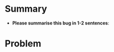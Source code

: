 <!--
    Thanks for submitting a bug report to the Fabrik project.

    PLEASE NOTE THAT GITHUB ISSUES ARE FOR REPORTING DEFINITE
    IDENTIFIED BUGS IN FABRIK. If you are looking for help with
    using Fabrik or are not 100% certain that it is a bug, then
    please use our (Community Forums) to ask for help before
    creating a Github issue.

    Please use this template to describe the bug you have found.
-->

# Summary

* **Please summarise this bug in 1-2 sentences**:


# Problem

<!--
    Please describe the bug in as much detail as you can.
    Please describe how we can recreate this bug.
    If it helps, please include one or more screen shots.
-->

